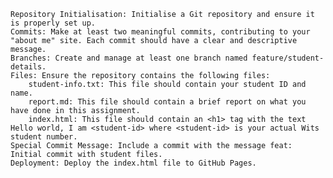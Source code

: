 
    Repository Initialisation: Initialise a Git repository and ensure it is properly set up.
    Commits: Make at least two meaningful commits, contributing to your "about me" site. Each commit should have a clear and descriptive message.
    Branches: Create and manage at least one branch named feature/student-details.
    Files: Ensure the repository contains the following files:
        student-info.txt: This file should contain your student ID and name.
        report.md: This file should contain a brief report on what you have done in this assignment.
        index.html: This file should contain an <h1> tag with the text Hello world, I am <student-id> where <student-id> is your actual Wits student number. 
    Special Commit Message: Include a commit with the message feat: Initial commit with student files.
    Deployment: Deploy the index.html file to GitHub Pages.

